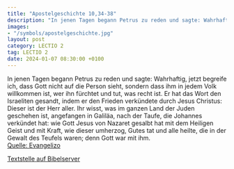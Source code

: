```yaml
---
title: "Apostelgeschichte 10,34-38"
description: "In jenen Tagen begann Petrus zu reden und sagte: Wahrhaftig, jetzt begreife ich, dass Gott nicht auf die Person sieht, sondern dass ihm in jedem Volk willkommen ist, wer ihn fürchtet und tut, was recht ist. Er hat das Wort den Israeliten gesandt, indem er den Frieden verkündete d...."
images:
- "/symbols/apostelgeschichte.jpg"
layout: post
category: LECTIO 2
tag: LECTIO 2
date: 2024-01-07 08:30:00 +0100
---
```

In jenen Tagen begann Petrus zu reden und sagte: Wahrhaftig, jetzt begreife ich, dass Gott nicht auf die Person sieht,
sondern dass ihm in jedem Volk willkommen ist, wer ihn fürchtet und tut, was recht ist.
Er hat das Wort den Israeliten gesandt, indem er den Frieden verkündete durch Jesus Christus: Dieser ist der Herr aller.<!--more-->
Ihr wisst, was im ganzen Land der Juden geschehen ist, angefangen in Galiläa, nach der Taufe, die Johannes verkündet hat:
wie Gott Jesus von Nazaret gesalbt hat mit dem Heiligen Geist und mit Kraft, wie dieser umherzog, Gutes tat und alle heilte, die in der Gewalt des Teufels waren; denn Gott war mit ihm.<br>
[Quelle: Evangelizo](https://evangeliumtagfuertag.org/DE/gospel)

[Textstelle auf Bibelserver](https://www.bibleserver.com/EU/Apostelgeschichte10,34-38)
